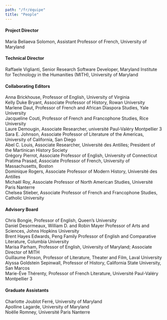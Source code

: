 ```yaml
---
path: "/fr/équipe"
title: "People"
---
```

#### Project Director
Maria Beliaeva Solomon, Assistant Professor of French, University of Maryland
#### Technical Director
Raffaele Viglianti, Senior Research Software Developer, Maryland Institute for Technology in the Humanities (MITH), University of Maryland
#### Collaborating Editors
Anna Brickhouse, Professor of English, University of Virginia  
Kelly Duke Bryant, Associate Professor of History, Rowan University  
Marlene Daut, Professor of French and African Diaspora Studies, Yale University  
Jacqueline Couti, Professor of French and Francophone Studies, Rice University  
Laure Demougin, Associate Researcher, université Paul-Valéry Montpellier 3  
Sara E. Johnson, Associate Professor of Literature of the Americas, University of California, San Diego  
Abel C. Louis, Associate Researcher, Université des Antilles; President of the Martinican History Society  
Grégory Pierrot, Associate Professor of English, University of Connecticut  
Pratima Prasad, Associate Professor of French, University of Massachusetts, Boston  
Dominique Rogers, Associate Professor of Modern History, Université des Antilles  
Michaël Roy, Associate Professor of North American Studies, Université Paris Nanterre  
Chelsea Stieber, Associate Professor of French and Francophone Studies, Catholic University
#### Advisory Board
Chris Bongie, Professor of English, Queen’s University  
Daniel Desormeaux, William D. and Robin Mayer Professor of Arts and Sciences, Johns Hopkins University  
Brent Hayes Edwards, Peng Family Professor of English and Comparative Literature, Columbia University  
Marisa Parham, Professor of English, University of Maryland; Associate Director of MITH  
Guillaume Pinson, Professor of Literature, Theater and Film, Laval University  
Alyssa Goldstein Sepinwall, Professor of History, California State University, San Marcos  
Marie-Ève Thérenty, Professor of French Literature, Université Paul-Valéry Montpellier 3  

#### Graduate Assistants
Charlotte Joublot Ferré, University of Maryland  
Apolline Lagarde, University of Maryland  
Noëlle Romney, Université Paris Nanterre